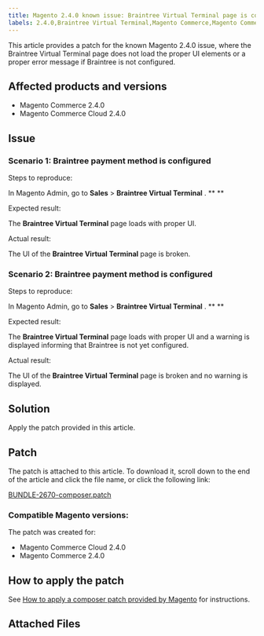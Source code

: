 ```yaml
---
title: Magento 2.4.0 known issue: Braintree Virtual Terminal page is corrupted
labels: 2.4.0,Braintree Virtual Terminal,Magento Commerce,Magento Commerce Cloud,known issues,patch,troubleshooting
---
```


This article provides a patch for the known Magento 2.4.0 issue, where the Braintree Virtual Terminal page does not load the proper UI elements or a proper error message if Braintree is not configured.

## Affected products and versions

* Magento Commerce 2.4.0
* Magento Commerce Cloud 2.4.0

## Issue

### Scenario 1: Braintree payment method is configured

 <span class="wysiwyg-underline">Steps to reproduce:</span> 

In Magento Admin, go to **Sales** > **Braintree Virtual Terminal** . ** ** 

 <span class="wysiwyg-underline">Expected result:</span> 

The **Braintree Virtual Terminal** page loads with proper UI.

 <span class="wysiwyg-underline">Actual result:</span> 

The UI of the **Braintree Virtual Terminal** page is broken.

### Scenario 2: Braintree payment method is configured

 <span class="wysiwyg-underline">Steps to reproduce:</span> 

In Magento Admin, go to **Sales** > **Braintree Virtual Terminal** . ** ** 

 <span class="wysiwyg-underline">Expected result:</span> 

The **Braintree Virtual Terminal** page loads with proper UI and a warning is displayed informing that Braintree is not yet configured.

 <span class="wysiwyg-underline">Actual result:</span> 

The UI of the **Braintree Virtual Terminal** page is broken and no warning is displayed.

## Solution

Apply the patch provided in this article.

## Patch

The patch is attached to this article. To download it, scroll down to the end of the article and click the file name, or click the following link:

 [BUNDLE-2670-composer.patch](assets/BUNDLE-2670-composer.patch.zip) 

### Compatible Magento versions:

The patch was created for:

* Magento Commerce Cloud 2.4.0
* Magento Commerce 2.4.0

## How to apply the patch

See [How to apply a composer patch provided by Magento](https://support.magento.com/hc/en-us/articles/360028367731) for instructions.

## Attached Files
